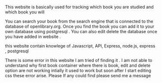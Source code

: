 This website is basically used for tracking which book you are studied and which book you will

You can search your book from the search engine that is connected to the database of openlibrary.org. Once you find the book you can add it to your own database using postgresql . You can also edit delete the database once you have added 
in website .

this website contain knowlege of Javascript, API, Express, node.js, express , postgresql

There is some error in this website I am tried of finding it . I am not able to understand why first book container where there is book, edit and delete option are not working intially it used to work but soon after I start  editing css
these error arise. Please If any could find please send me a message
